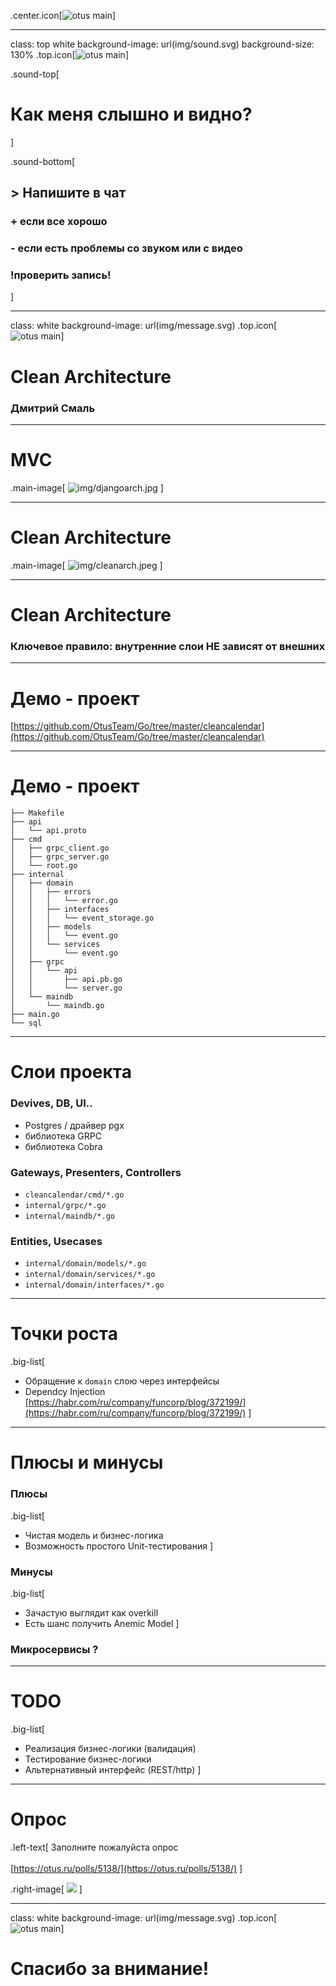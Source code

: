 .center.icon[![otus main](img/main.png)]

---

class: top white
background-image: url(img/sound.svg)
background-size: 130%
.top.icon[![otus main](img/logo.png)]

.sound-top[
  # Как меня слышно и видно?
]

.sound-bottom[
  ## > Напишите в чат
  ### **+** если все хорошо
  ### **-** если есть проблемы cо звуком или с видео
  ### !проверить запись!
]

---

class: white
background-image: url(img/message.svg)
.top.icon[![otus main](img/logo.png)]

# Clean Architecture

### Дмитрий Смаль

---

# MVC

.main-image[
![img/djangoarch.jpg](img/djangoarch.jpg)
]

---

# Clean Architecture

.main-image[
![img/cleanarch.jpeg](img/cleanarch.jpeg)
]

---

# Clean Architecture

### Ключевое правило: внутренние слои НЕ зависят от внешних

---

# Демо - проект

[https://github.com/OtusTeam/Go/tree/master/cleancalendar](https://github.com/OtusTeam/Go/tree/master/cleancalendar)

---

# Демо - проект

```
├── Makefile
├── api
│   └── api.proto
├── cmd
│   ├── grpc_client.go
│   ├── grpc_server.go
│   └── root.go
├── internal
│   ├── domain
│   │   ├── errors
│   │   │   └── error.go
│   │   ├── interfaces
│   │   │   └── event_storage.go
│   │   ├── models
│   │   │   └── event.go
│   │   └── services
│   │       └── event.go
│   ├── grpc
│   │   └── api
│   │       ├── api.pb.go
│   │       └── server.go
│   └── maindb
│       └── maindb.go
├── main.go
└── sql
```
---

# Слои проекта

### Devives, DB, UI..
* Postgres / драйвер pgx
* библиотека GRPC 
* библиотека Cobra

### Gateways, Presenters, Controllers
* `cleancalendar/cmd/*.go`
* `internal/grpc/*.go`
* `internal/maindb/*.go`

### Entities, Usecases
* `internal/domain/models/*.go`
* `internal/domain/services/*.go`
* `internal/domain/interfaces/*.go`
  
---

# Точки роста

.big-list[
* Обращение к `domain` слою через интерфейсы
* Dependcy Injection [https://habr.com/ru/company/funcorp/blog/372199/](https://habr.com/ru/company/funcorp/blog/372199/)
]

---

# Плюсы и минусы

### Плюсы
.big-list[
* Чистая модель и бизнес-логика
* Возможность простого Unit-тестирования
]

### Минусы
.big-list[
* Зачастую выглядит как overkill
* Есть шанс получить Anemic Model
]

### Микросервисы ?

---

# TODO

.big-list[
* Реализация бизнес-логики (валидация)
* Тестирование бизнес-логики
* Альтернативный интерфейс (REST/http)
]

---

# Опрос

.left-text[
Заполните пожалуйста опрос
<br><br>
[https://otus.ru/polls/5138/](https://otus.ru/polls/5138/)
]

.right-image[
![](img/gopher7.png)
]

---

class: white
background-image: url(img/message.svg)
.top.icon[![otus main](img/logo.png)]

# Спасибо за внимание!
